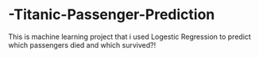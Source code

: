 # -Titanic-Passenger-Prediction
This is machine learning project that i used Logestic Regression to predict which passengers died and which survived?!
